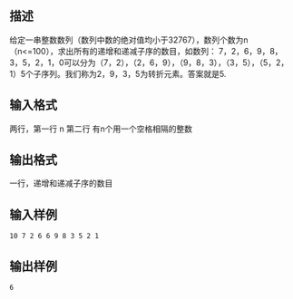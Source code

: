 ## 描述

给定一串整数数列（数列中数的绝对值均小于32767），数列个数为n（n<=100），求出所有的递增和递减子序的数目，如数列： 7，2，6，9，8，3，5，2，1，0可以分为（7，2），（2，6，9），（9，8，3），（3，5），（5，2，1）5个子序列。我们称为2，9，3，5为转折元素。答案就是5. 

## 输入格式

两行，第一行 n 第二行 有n个用一个空格相隔的整数 

## 输出格式

一行，递增和递减子序的数目 

## 输入样例

```plaintext
10 7 2 6 6 9 8 3 5 2 1 
```

## 输出样例

```plaintext
6 
```



 



 

